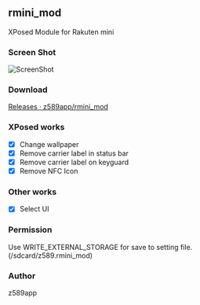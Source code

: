 ## rmini_mod
XPosed Module for Rakuten mini

### Screen Shot
![ScreenShot](https://raw.githubusercontent.com/z589app/xposed_rakuten_mini/master/images/ss.png "Screen Shot")

### Download
[Releases · z589app/rmini_mod](https://github.com/z589app/rmini_mod/releases)

### XPosed works
- [x] Change wallpaper
- [x] Remove carrier label in status bar
- [x] Remove carrier label on keyguard
- [x] Remove NFC Icon

### Other works
- [x] Select UI

### Permission
Use WRITE_EXTERNAL_STORAGE for save to setting file.
(/sdcard/z589.rmini_mod)

### Author
z589app

